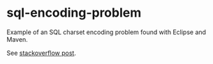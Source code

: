 # sql-encoding-problem
Example of an SQL charset encoding problem found with Eclipse and Maven.

See [stackoverflow post](https://stackoverflow.com/questions/65885856/encoding-issue-with-data-sql-in-spring-boot-with-maven).
